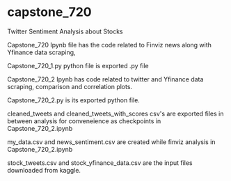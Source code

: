 # capstone_720
Twitter Sentiment Analysis about Stocks

Capstone_720 Ipynb file has the code related to Finviz news along with Yfinance data scraping,

Capstone_720_1.py python file is exported .py file 

Capstone_720_2 Ipynb has code related to twitter and Yfinance data scraping, comparison and correlation plots.

Capstone_720_2.py is its exported python file.

cleaned_tweets and cleaned_tweets_with_scores csv's are exported files in between analysis for conveneience as checkpoints in Capstone_720_2.ipynb

my_data.csv and news_sentiment.csv are created while finviz analysis in Capstone_720_2.ipynb

stock_tweets.csv and stock_yfinance_data.csv are the input files downloaded from kaggle.
